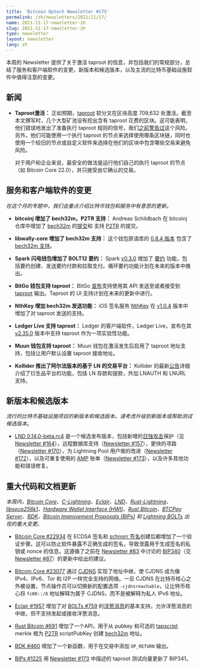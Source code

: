 ```yaml
---
title: 'Bitcoin Optech Newsletter #175'
permalink: /zh/newsletters/2021/11/17/
name: 2021-11-17-newsletter-zh 
slug: 2021-11-17-newsletter-zh 
type: newsletter
layout: newsletter
lang: zh
---
```


本周的 Newsletter 提供了关于激活 taproot 的信息，并包括我们的常规部分，总结了服务和客户端软件的变更，新版本和候选版本，以及主流的比特币基础设施软件中值得注意的变更。

## 新闻

- **Taproot激活：** 正如预期，[taproot][topic taproot] 软分叉在区块高度 709,632 处激活。截至本文撰写时，几个大型矿池没有挖出含有 taproot 花费的区块。这可能表明，他们错误地发出了准备执行 taproot 规则的信号，我们[之前警告过][p4tr what happens]这个风险。另外，他们可能使用一个执行 taproot 的节点来选择使用哪条区块链，同时也使用一个较旧的节点或自定义软件来选择在他们的区块中包含哪些交易来避免风险。

  对于用户和企业来说，最安全的做法是运行他们自己的执行 taproot 的节点（如 Bitcoin Core 22.0），并只接受由它确认的交易。

## 服务和客户端软件的变更

*在这个月的专题中，我们会重点介绍比特币钱包和服务中有意思的更新。*
- **bitcoinj 增加了 bech32m，P2TR 支持：** Andreas Schildbach 在 bitcoinj 仓库中增加了 [bech32m][topic bech32] 的[提交][bitcoinj bech32m]和 支持 [P2TR][bitcoinj p2tr] 的提交。

- **libwally-core 增加了 bech32m 支持：** 这个钱包原语库的 [0.8.4 版本][libwally 0.8.4] 包含了 [bech32m 支持][libwally 297]。

- **Spark 闪电钱包增加了 BOLT12 要约：** Spark [v0.3.0][spark v0.3.0] 增加了 [要约][topic offers] 功能，包括要约创建、发送要约付款和拉取支付。循环要约功能计划在未来的版本中推出。

- **BitGo 钱包支持 taproot：** BitGo [宣布][bitgo taproot blog]支持使用其 API 发送至或者接受到 [taproot][topic taproot] 输出。Taproot 的 UI 支持计划在未来的更新中进行。

- **NthKey 增加 bech32m 发送功能：** iOS 签名服务 [NthKey][nthkey website] 在 [v1.0.4][nthkey v1.0.4] 版本中增加了对 taproot 发送的支持。

- **Ledger Live 支持 taproot：** Ledger 的客户端软件，Ledger Live，宣布在其 [v2.35.0][ledger v2.35.0] 版本中支持 taproot 作为一项实验性功能。

- **Muun 钱包支持 taproot：** Muun 钱包在激活发生后启用了 taproot 地址支持，包括让用户默认设置 taproot 接收地址。

- **Kollider 推出了阿尔法版本的基于 LN 的交易平台：** Kollider 的最新[公告][kollider blog]详细介绍了衍生品平台的功能，包括 LN 存款和提款，外加 LNAUTH 和 LNURL 支持。

## 新版本和候选版本

*流行的比特币基础设施项目的新版本和候选版本。请考虑升级到新版本或帮助测试候选版本*。

- [LND 0.14.0-beta.rc4][] 是一个候选发布版本，包括新增的[日蚀攻击][topic eclipse attacks]保护（见 [Newsletter #164][news164 ping]），远程数据库支持（[Newsletter #157][news157 db]），更快的寻路（[Newsletter #170][news170
  path]），为 Lightning Pool 用户做的改进（[Newsletter #172][news172 pool]），以及可重复使用的 [AMP][topic amp] 账单（[Newsletter #173][news173 amp]），以及许多其他功能和错误修复。

## 重大代码和文档更新

*本周内，[Bitcoin Core][bitcoin core repo]、[C-Lightning][c-lightning repo]、[Eclair][eclair repo]、[LND][lnd repo]、[Rust-Lightning][rust-lightning repo]、[libsecp256k1][libsecp256k1 repo]、[Hardware Wallet Interface (HWI)][hwi repo]、[Rust Bitcoin][rust bitcoin repo]、[BTCPay Server][btcpay server repo]、[BDK][bdk repo]、[Bitcoin Improvement Proposals (BIPs)][bips repo] 和 [Lightning BOLTs][bolts repo] 出现的重大变更。*

- [Bitcoin Core #22934][] 在 ECDSA 签名和 [schnorr 签名][topic schnorr signatures]创建后都增加了一个验证步骤。这可以防止软件暴露不正确生成的签名，导致泄露用于生成签名的私钥或 nonce 的信息。这遵循了之前在 [Newsletter #83][news83 safety] 中讨论的 [BIP340][]（见 [Newsletter #87][news87 bips886]）的更新中给出的建议。

- [Bitcoin Core #23077][] 通过 [CJDNS][] 实现了地址中继，使 CJDNS 成为像 IPv4、IPv6、Tor 和 I2P 一样完全支持的网络。一旦 CJDNS 在比特币核心之外被设置，节点操作员可以切换新的配置选项 `-cjdnsreachable`，让比特币核心将 `fc00::/8` 地址解释为属于 CJDNS，而不是被解释为私人 IPv6 地址。

- [Eclair #1957][] 增加了对 [BOLTs #759][] 的[洋葱消息][topic onion messages]的基本支持，允许洋葱消息的中继，但不支持发起或接收洋葱消息。

- [Rust Bitcoin #691][] 增加了一个API，用于从 pubkey 和可选的 [tapscript][topic tapscript] merkle 根为 [P2TR][topic taproot] scriptPubKey 创建 [bech32m][topic bech32] 地址。

- [BDK #460][] 增加了一个新函数，用于在交易中添加 `OP_RETURN` 输出。

- [BIPs #1225][] 用 [Newsletter #173][news173 taproot tests] 中描述的 taproot 测试向量更新了 BIP341。



[topic taproot]: https://bitcoinops.org/en/topics/taproot/
[topic bech32]: https://bitcoinops.org/en/topics/bech32/
[topic offers]: https://bitcoinops.org/en/topics/offers/
[topic eclipse attacks]: https://bitcoinops.org/en/topics/eclipse-attacks/
[topic amp]: https://bitcoinops.org/en/topics/atomic-multipath/
[topic schnorr signatures]: https://bitcoinops.org/en/topics/schnorr-signatures/
[topic onion messages]: https://bitcoinops.org/en/topics/onion-messages/
[topic tapscript]: https://bitcoinops.org/en/topics/tapscript/
[lnd 0.14.0-beta.rc4]: https://github.com/lightningnetwork/lnd/releases/tag/v0.14.0-beta.rc4
[news164 ping]: /en/newsletters/2021/09/01/#lnd-5621
[news157 db]: /en/newsletters/2021/07/14/#lnd-5447
[news170 path]: /en/newsletters/2021/10/13/#lnd-5642
[news172 pool]: /en/newsletters/2021/10/27/#lnd-5709
[news173 amp]: /en/newsletters/2021/11/03/#lnd-5803
[news87 bips886]: /en/newsletters/2020/03/04/#bips-886
[news83 safety]: /en/newsletters/2020/02/05/#safety-concerns-related-to-precomputed-public-keys-used-with-schnorr-signatures
[news173 taproot tests]: /en/newsletters/2021/11/03/#taproot-test-vectors
[p4tr what happens]: /en/preparing-for-taproot/#what-happens-at-activation
[cjdns]: https://github.com/cjdelisle/cjdns
[bitcoinj bech32m]: https://github.com/bitcoinj/bitcoinj/pull/2099
[bitcoinj p2tr]: https://github.com/bitcoinj/bitcoinj/pull/2225
[libwally 0.8.4]: https://github.com/ElementsProject/libwally-core/releases/tag/release_0.8.4
[libwally 297]: https://github.com/ElementsProject/libwally-core/pull/297
[spark v0.3.0]: https://github.com/shesek/spark-wallet/releases/tag/v0.3.0
[bitgo taproot blog]: https://blog.bitgo.com/taproot-support-for-bitgo-wallets-9ed97f412460
[nthkey website]: https://nthkey.com/
[nthkey v1.0.4]: https://github.com/Sjors/nthkey-ios/releases/tag/v1.0.4
[ledger v2.35.0]: https://github.com/LedgerHQ/ledger-live-desktop/releases/tag/v2.35.0
[kollider blog]: https://kollider.medium.com/kollider-alpha-version-h1-3bec739df1d4
[bitcoin core repo]: https://github.com/bitcoin/bitcoin
[c-lightning repo]: https://github.com/ElementsProject/lightning
[eclair repo]: https://github.com/ACINQ/eclair
[lnd repo]: https://github.com/lightningnetwork/lnd/
[rust-lightning repo]: https://github.com/rust-bitcoin/rust-lightning
[libsecp256k1 repo]: https://github.com/bitcoin-core/secp256k1
[hwi repo]: https://github.com/bitcoin-core/HWI
[rust bitcoin repo]: https://github.com/rust-bitcoin/rust-bitcoin
[btcpay server repo]: https://github.com/btcpayserver/btcpayserver/
[bdk repo]: https://github.com/bitcoindevkit/bdk
[bips repo]: https://github.com/bitcoin/bips/
[bolts repo]: https://github.com/lightning/bolts
[Bitcoin Core #22934]: https://github.com/bitcoin/bitcoin/pull/22934
[BIP340]: https://github.com/bitcoin/bips/blob/master/bip-0340.mediawiki
[Bitcoin Core #23077]: https://github.com/bitcoin/bitcoin/issues/23077
[CJDNS]: https://github.com/cjdelisle/cjdns
[Eclair #1957]: https://github.com/ACINQ/eclair/pull/1957
[BOLTs #759]: https://github.com/lightning/bolts/issues/759
[Rust Bitcoin #691]:https://github.com/rust-bitcoin/rust-bitcoin/issues/691
[BDK #460]: https://github.com/bitcoindevkit/bdk/pull/460
[BIPs #1225]: https://github.com/bitcoin/bips/pull/1225
